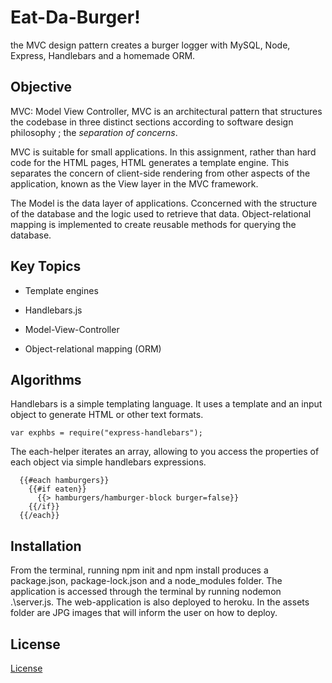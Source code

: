 # Eat-Da-Burger!

the MVC design pattern creates a burger logger with MySQL, Node, Express, Handlebars and a homemade ORM.

## Objective

MVC: Model View Controller, MVC is an architectural pattern that structures the codebase in three distinct sections according to software design philosophy ; the _separation of concerns_.  

MVC is suitable for small applications. In this assignment, rather than hard code for the HTML pages, HTML generates a template engine. This separates the concern of client-side rendering from other aspects of the application, known as the View layer in the MVC framework.

The Model is the data layer of applications. Cconcerned with the structure of the database and the logic used to retrieve that data. Object-relational mapping is implemented to create reusable methods for querying the database. 

## Key Topics

* Template engines

* Handlebars.js

* Model-View-Controller

* Object-relational mapping (ORM)   

## Algorithms

Handlebars is a simple templating language. It uses a template and an input object to generate HTML or other text formats.
```
var exphbs = require("express-handlebars");
```

The each-helper iterates an array, allowing to you access the properties of each object via simple handlebars expressions.
```
  {{#each hamburgers}}
    {{#if eaten}}
      {{> hamburgers/hamburger-block burger=false}}
    {{/if}}
  {{/each}}
```


## Installation

From the terminal, running npm init and npm install produces a package.json, package-lock.json and a node_modules folder. The application is accessed through the terminal by running nodemon .\server.js. The web-application is also deployed to heroku. In the assets folder are JPG images that will inform the user on how to deploy.

## License
[License](https://choosealicense.com/licenses/mit)